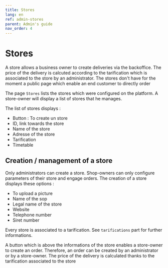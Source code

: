 ```yaml
---
title: Stores
lang: en
ref: admin-stores
parent: Admin's guide
nav_order: 4
---
```


# Stores

A store allows a business owner to create deliveries via the backoffice. The price of the delivery is calcuted according to the tarification which is associated to the store by an administrator. The stores don't have for the moment a public page which enable an end customer to directly order

The page `Stores` lists the stores which were configured on the platform. A store-owner will display a list of stores that he manages.

The list of stores displays :
- Button : To create un store
- ID, link towards the store
- Name of the store
- Adresse of the store
- Tarification
- Timetable

## Creation / management of a store

Only administrators can create a store. Shop-owners can only configure parameters of their store and engage orders. The creation of a store displays these options :
- To upload a picture
- Name of the sop
- Legal name of the store
- Website
- Telephone number
- Siret number

Every store is associated to a tarification. See `tarifications` part for further informations.

A button which is above the informations of the store enables a store-owner to create an order. Therefore, an order can be created by an administrator or by a store-owner. The price of the delivery is calculated thanks to the tarification associated to the store
